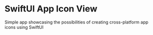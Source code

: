 # SwiftUI App Icon View
 Simple app showcasing the possibilities of creating cross-platform app icons using SwiftUI
